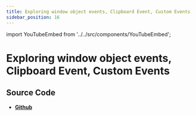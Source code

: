```yaml
---
title: Exploring window object events, Clipboard Event, Custom Events
sidebar_position: 16
---
```


import YouTubeEmbed from '../../src/components/YouTubeEmbed';

# Exploring window object events, Clipboard Event, Custom Events

<YouTubeEmbed videoId="EW0xQHvFNvY" />

## Source Code

- [**Github**](https://github.com/isarojdahal/javascript-workshop)

